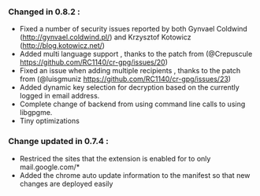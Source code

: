 ### Changed in 0.8.2 :
- Fixed a number of security issues reported by both Gynvael Coldwind (http://gynvael.coldwind.pl/) and Krzysztof Kotowicz (http://blog.kotowicz.net/)
- Added multi language support , thanks to the patch from (@Crepuscule https://github.com/RC1140/cr-gpg/issues/20)
- Fixed an issue when adding multiple recipients , thanks to the patch from (@luisgmuniz https://github.com/RC1140/cr-gpg/issues/23)
- Added dynamic key selection for decryption based on the currently logged in email address.
- Complete change of backend from using command line calls to using libgpgme.
- Tiny optimizations 

### Change updated in 0.7.4 :
- Restriced the sites that the extension is enabled for to only mail.google.com/*     
- Added the chrome auto update information to the manifest so that new changes are deployed easily    

